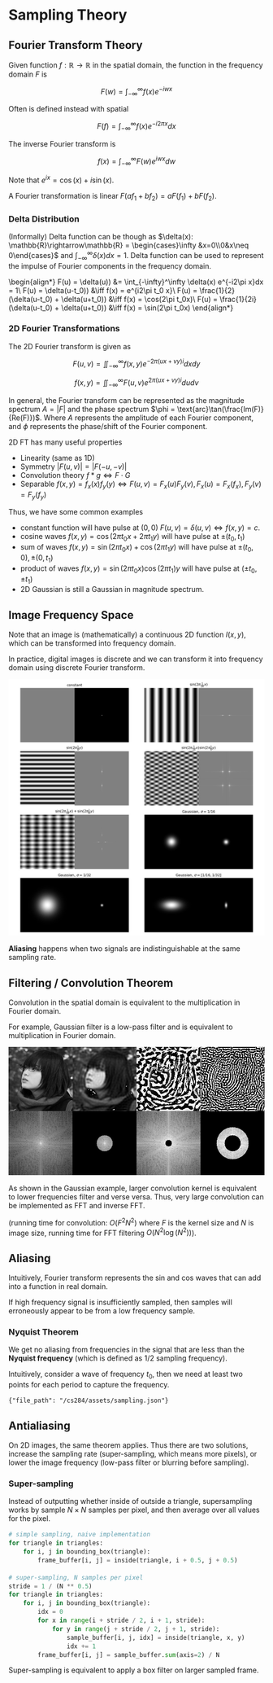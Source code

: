 # Sampling Theory

## Fourier Transform Theory

Given function $f:\mathbb R\rightarrow \mathbb R$ in the spatial domain, the function in the frequency domain $F$ is 

$$F(w) = \int_{-\infty}^\infty f(x)e^{-iwx}$$

Often is defined instead with spatial

$$F(f) = \int_{-\infty}^\infty f(x)e^{-i2\pi x} dx$$

The inverse Fourier transform is

$$f(x) = \int_{-\infty}^\infty F(w)e^{iwx}dw$$

Note that $e^{ix} = \cos(x) + i\sin(x)$.

A Fourier transformation is linear $F(a f_1 + bf_2) = aF(f_1) + bF(f_2)$.

### Delta Distribution
(Informally) Delta function can be though as $\delta(x): \mathbb{R}\rightarrow\mathbb{R} = \begin{cases}\infty &x=0\\0&x\neq 0\end{cases}$ and $\int_{-\infty}^\infty \delta(x)dx = 1$. Delta function can be used to represent the impulse of Fourier components in the frequency domain. 

\begin{align*}
F(u) = \delta(u)) &= \int_{-\infty}^\infty \delta(x) e^{-i2\pi x}dx = 1\\
F(u) = \delta(u-t_0)) &\iff f(x) = e^{i2\pi t_0 x}\\
F(u) = \frac{1}{2}(\delta(u-t_0) + \delta(u+t_0)) &\iff f(x) = \cos(2\pi t_0x)\\
F(u) = \frac{1}{2i}(\delta(u-t_0) + \delta(u+t_0)) &\iff f(x) = \sin(2\pi t_0x)
\end{align*}

### 2D Fourier Transformations

The 2D Fourier transform is given as

$$F(u,v) = \iint_{-\infty}^\infty f(x, y) e^{-2\pi(ux+vy)i}dxdy$$

$$f(x,y) = \iint_{-\infty}^\infty F(u,v)e^{2\pi (ux+vy)i}dudv$$

In general, the Fourier transform can be represented as the magnitude spectrum $A = |F|$ and the phase spectrum $\phi = \text{arc}\tan(\frac{Im(F)}{Re(F)})$. Where $A$ represents the amplitude of each Fourier component, and $\phi$ represents the phase/shift of the Fourier component.  

2D FT has many useful properties

- Linearity (same as 1D)
- Symmetry $|F(u,v)| = |F(-u,-v)|$
- Convolution theory $f*g \iff F\cdot G$
- Separable $f(x,y) = f_x(x)f_y(y)\iff F(u,v)=F_x(u)F_y(v), F_x(u) = F_x(f_x), F_y(v) = F_y(f_y)$

Thus, we have some common examples

- constant function will have pulse at $(0,0)$ $F(u,v) = \delta(u,v)\iff f(x,y) = c$. 
- cosine waves $f(x,y) = \cos(2\pi t_0 x + 2\pi t_1 y)$ will have pulse at $\pm (t_0, t_1)$
- sum of waves $f(x,y) = \sin(2\pi t_0x) + \cos(2\pi t_1y)$ will have pulse at $\pm(t_0, 0), \pm (0, t_1)$
- product of waves $f(x,y) = \sin(2\pi t_0x)\cos(2\pi t_1)y$ will have pulse at $(\pm t_0, \pm t_1)$
- 2D Gaussian is still a Gaussian in magnitude spectrum. 


## Image Frequency Space
Note that an image is (mathematically) a continuous 2D function $I(x, y)$, which can be transformed into frequency domain. 

In practice, digital images is discrete and we can transform it into frequency domain using discrete Fourier transform.

![constant](./assets/fft.jpg)



__Aliasing__ happens when two signals are indistinguishable at the same sampling rate. 

## Filtering / Convolution Theorem

Convolution in the spatial domain is equivalent to the multiplication in Fourier domain. 

For example, Gaussian filter is a low-pass filter and is equivalent to multiplication in Fourier domain. 

![convolution theorem](./assets/convolution_thrm.jpg)

As shown in the Gaussian example, larger convolution kernel is equivalent to lower frequencies filter and verse versa. Thus, very large convolution can be implemented as FFT and inverse FFT. 

(running time for convolution: $O(F^2 N^2)$ where $F$ is the kernel size and $N$ is image size, running time for FFT filtering $O(N^2 \log(N^2))$).


## Aliasing

Intuitively, Fourier transform represents the sin and cos waves that can add into a function in real domain. 

If high frequency signal is insufficiently sampled, then samples will erroneously appear to be from a low frequency sample. 



### Nyquist Theorem

We get no aliasing from frequencies in the signal that are less than the __Nyquist frequency__ (which is defined as $1/2$ sampling frequency). 

Intuitively, consider a wave of frequency $t_0$, then we need at least two points for each period to capture the frequency. 

```plotly
{"file_path": "/cs284/assets/sampling.json"}
```

## Antialiasing 

On 2D images, the same theorem applies. Thus there are two solutions, increase the sampling rate (super-sampling, which means more pixels), or lower the image frequency (low-pass filter or blurring before sampling).


### Super-sampling
Instead of outputting whether inside of outside a triangle, supersampling works by sample $N\times N$ samples per pixel, and then average over all values for the pixel. 

```python
# simple sampling, naive implementation
for triangle in triangles:
    for i, j in bounding_box(triangle):
        frame_buffer[i, j] = inside(triangle, i + 0.5, j + 0.5)

# super-sampling, N samples per pixel 
stride = 1 / (N ** 0.5)
for triangle in triangles:
    for i, j in bounding_box(triangle):
        idx = 0
        for x in range(i + stride / 2, i + 1, stride):
            for y in range(j + stride / 2, j + 1, stride):
                sample_buffer[i, j, idx] = inside(triangle, x, y)
                idx += 1
        frame_buffer[i, j] = sample_buffer.sum(axis=2) / N
```

Super-sampling is equivalent to apply a box filter on larger sampled frame. 